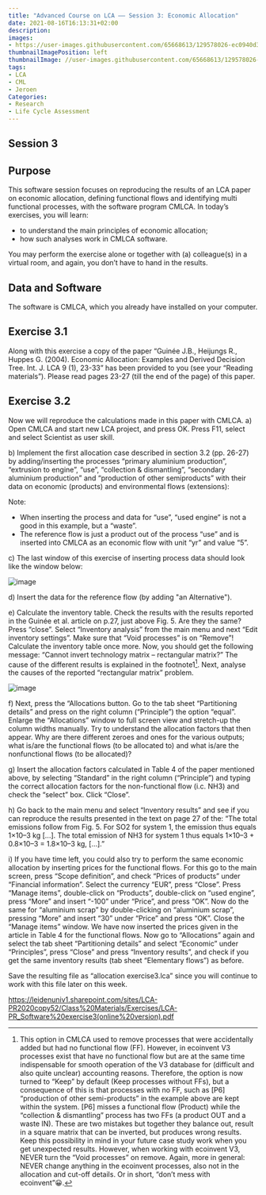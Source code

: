 ```yaml
---
title: "Advanced Course on LCA —— Session 3: Economic Allocation"
date: 2021-08-16T16:13:31+02:00
description:
images:
- https://user-images.githubusercontent.com/65668613/129578026-ec0940d3-30b7-4b94-82b2-366cf33db933.png
thumbnailImagePosition: left
thumbnailImage: //user-images.githubusercontent.com/65668613/129578026-ec0940d3-30b7-4b94-82b2-366cf33db933.png
tags:
- LCA
- CML
- Jeroen
Categories:
- Research
- Life Cycle Assessment
---
```


## Session 3
## Purpose

This software session focuses on reproducing the results of an LCA paper on economic allocation, defining functional flows and identifying multi functional processes, with the software program CMLCA. In today’s exercises, you will learn:

* to understand the main principles of economic allocation;
* how such analyses work in CMLCA software.

You may perform the exercise alone or together with (a) colleague(s) in a virtual room, and again, you don’t have to hand in the results.

## Data and Software

The software is CMLCA, which you already have installed on your computer.

## Exercise 3.1

Along with this exercise a copy of the paper “Guinée J.B., Heijungs R., Huppes G. (2004). Economic Allocation: Examples and Derived Decision Tree. Int. J. LCA 9 (1), 23-33” has been provided to you (see your “Reading materials”). Please read pages 23-27 (till the end of the page) of this paper.

## Exercise 3.2

Now we will reproduce the calculations made in this paper with CMLCA.
a) Open CMLCA and start new LCA project, and press OK. Press F11, select and select Scientist as user skill.

b) Implement the first allocation case described in section 3.2 (pp. 26-27) by adding/inserting the processes “primary aluminium production”, “extrusion to engine”, “use”, “collection & dismantling”, “secondary aluminium production” and “production of other semiproducts” with their data on economic (products) and environmental flows (extensions):

Note:

* When inserting the process and data for “use”, “used engine” is not a good in this example, but a “waste”.
* The reference flow is just a product out of the process “use” and is inserted into CMLCA as an economic flow with unit “yr” and value “5”.

c) The last window of this exercise of inserting process data should look like the window below:

![image](https://user-images.githubusercontent.com/65668613/129588694-04d197d5-4fc6-4c9b-867b-c206d34a8b88.png)

d) Insert the data for the reference flow (by adding "an Alternative").

e) Calculate the inventory table. Check the results with the results reported in the Guinée et al. article on p.27, just above Fig. 5. Are they the same? Press “close”. Select “Inventory analysis” from the main menu and next “Edit inventory settings”. Make sure that “Void processes” is on “Remove”! Calculate the inventory table once more. Now, you should get the following message: “Cannot invert technology matrix – rectangular matrix?” The cause of the different results is explained in the footnote1[^footnote1]. Next, analyse the causes of the reported “rectangular matrix” problem.

![image](https://user-images.githubusercontent.com/65668613/129590113-351bd341-1c02-4e81-8620-f1a85523fb7c.png)

f) Next, press the “Allocations button. Go to the tab sheet “Partitioning details” and press on the right column (“Principle”) the option “equal”. Enlarge the “Allocations” window to full screen view and stretch-up the column widths manually. Try to understand the allocation factors that then appear. Why are there different zeroes and ones for the various outputs; what is/are the functional flows (to be allocated to) and what is/are the nonfunctional flows (to be allocated)?

g) Insert the allocation factors calculated in Table 4 of the paper mentioned above, by selecting “Standard” in the right column (“Principle”) and typing the correct allocation factors for the non-functional flow (i.c. NH3) and check the “select” box. Click “Close”.

h) Go back to the main menu and select “Inventory results” and see if you can reproduce the results presented in the text on page 27 of the: “The total emissions follow from Fig. 5. For SO2 for system 1, the emission thus equals 1×10–3 kg [...]. The total emission of NH3 for system 1 thus equals 1×10–3 + 0.8×10–3 = 1.8×10–3 kg, [...].”

i) If you have time left, you could also try to perform the same economic allocation by inserting prices for the functional flows. For this go to the main screen, press “Scope definition”, and check “Prices of products” under “Financial information”. Select the currency “EUR”, press “Close”. Press “Manage items”, double-click on “Products”,
double-click on “used engine”, press “More” and insert “-100” under “Price”, and press “OK”. Now do the same for “aluminium scrap” by double-clicking on “aluminium scrap”, pressing “More” and insert “30” under “Price” and press “OK”. Close the “Manage items” window. We have now inserted the prices given in the article in Table 4 for the functional flows. Now go to “Allocations” again and select the tab sheet “Partitioning details” and select “Economic” under “Principles”, press “Close” and press “Inventory results”, and check if you get the same inventory results (tab sheet “Elementary flows”) as before.

Save the resulting file as “allocation exercise3.lca” since you will continue to work with this file later on this week.

https://leidenuniv1.sharepoint.com/sites/LCA-PR2020copy52/Class%20Materials/Exercises/LCA-PR_Software%20exercise3(online%20version).pdf

[^footnote1]: This option in CMLCA used to remove processes that were accidentally added but had no functional flow (FF). However, in ecoinvent V3 processes exist that have no functional flow but are at the same time indispensable for smooth operation of the V3 database for (difficult and also quite unclear) accounting reasons. Therefore, the option is now turned to “Keep” by default (Keep processes without FFs), but a consequence of this is that processes with no FF, such as [P6] “production of other semi-products” in the example above are kept within the system. [P6] misses a functional flow (Product) while the “collection & dismantling” process has two FFs (a product OUT and a waste IN). These are two mistakes but together they balance out, result in a square matrix that can be inverted, but produces wrong results. Keep this possibility in mind in your future case study work when you get unexpected results. However, when working with ecoinvent V3, NEVER turn the “Void processes” on remove. Again, more in general: NEVER change anything in the ecoinvent processes, also not in the allocation and cut-off details. Or in short, “don’t mess with ecoinvent”😀.

